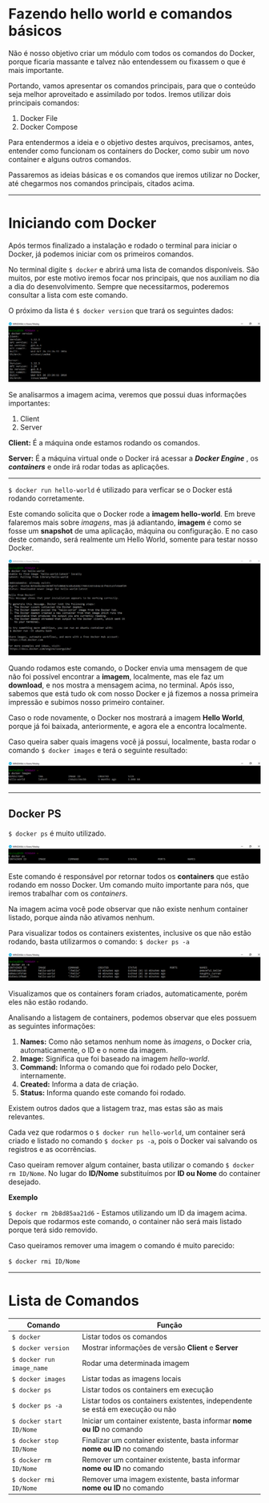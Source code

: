 # Fazendo hello world e comandos básicos

Não é nosso objetivo criar um módulo com todos os comandos do Docker, porque ficaria massante e talvez não entendessem ou fixassem o que é mais importante.

Portando, vamos apresentar os comandos principais, para que o conteúdo seja melhor aproveitado e assimilado por todos. 
Iremos utilizar dois principais comandos:

1. Docker File
2. Docker Compose

Para entendermos a ideia e o objetivo destes arquivos, precisamos, antes, entender como funcionam os containers do Docker, como subir um novo container e alguns outros comandos.

Passaremos as ideias básicas e os comandos que iremos utilizar no Docker, até chegarmos nos comandos principais, citados acima.

***

# Iniciando com Docker

Após termos finalizado a instalação e rodado o terminal para iniciar o Docker, já podemos iniciar com os primeiros comandos.

No terminal digite `$ docker` e abrirá uma lista de comandos disponíveis. São muitos, por este motivo iremos focar nos principais, que nos auxiliam no dia a dia do desenvolvimento.
Sempre que necessitarmos, poderemos consultar a lista com este comando.


O próximo da lista é `$ docker version` que trará os seguintes dados:

![Docker Version](./images/docker-version-command.png "Docker Version Command")

Se analisarmos a imagem acima, veremos que possui duas informações importantes:

1. Client
2. Server

**Client:** É a máquina onde estamos rodando os comandos. 

**Server:** É a máquina virtual onde o Docker irá acessar a **_Docker Engine_** , os **_containers_** e onde irá rodar todas as aplicações.

***
`$ docker run hello-world` é utilizado para verficar se o Docker está rodando corretamente.

Este comando solicita que o Docker rode a **imagem hello-world**. Em breve falaremos mais sobre _imagens_, mas já adiantando, **imagem** é como se fosse um **snapshot** de uma aplicação, máquina ou configuração. E no caso deste comando, será realmente um Hello World, somente para testar nosso Docker.

![Docker Hello World](./images/docker-hello-world.png "Hello World")

Quando rodamos este comando, o Docker envia uma mensagem de que não foi possível encontrar a **imagem**, localmente, mas ele faz um **download**, e nos mostra a mensagem acima, no terminal. Após isso, sabemos que está tudo ok com nosso Docker e já fizemos a nossa primeira impressão e subimos nosso primeiro container.

Caso o rode novamente, o Docker nos mostrará a imagem **Hello World**, porque já foi baixada, anteriormente, e agora ele a encontra localmente.

Caso queira saber quais imagens você já possui, localmente, basta rodar o comando `$ docker images` e terá o seguinte resultado:

![Docker Images](./images/docker-images.png "Docker Imagens")

***

## Docker PS

`$ docker ps` é muito utilizado.

![Docker ps](./images/docker-ps.png "Docker ps")

Este comando é responsável por retornar todos os **containers** que estão rodando em nosso Docker. Um comando muito importante para nós, que iremos trabalhar com os _containers_.

Na imagem acima você pode observar que não existe nenhum container listado, porque ainda não ativamos nenhum.

Para visualizar todos os containers existentes, inclusive os que não estão rodando, basta utilizarmos o comando: `$ docker ps -a`

![Docker ps -a](./images/docker-ps-a.png "Docker ps -a")

Visualizamos que os containers foram criados, automaticamente, porém eles não estão rodando.

Analisando a listagem de containers, podemos observar que eles possuem as seguintes informações:

1. **Names:** Como não setamos nenhum nome às _imagens_, o Docker cria, automaticamente, o ID e o nome da imagem.
2. **Image:** Significa que foi baseado na imagem _hello-world_.
3. **Command:** Informa o comando que foi rodado pelo Docker, internamente.
4. **Created:** Informa a data de criação.
5. **Status:** Informa quando este comando foi rodado.

Existem outros dados que a listagem traz, mas estas são as mais relevantes.

Cada vez que rodarmos o `$ docker run hello-world`, um container será criado e listado no comando `$ docker ps -a`, pois o Docker vai salvando os registros e as ocorrências.

Caso queiram remover algum container, basta utilizar o comando `$ docker rm ID/Nome`. No lugar do **ID/Nome**  substituímos por **ID ou Nome** do container desejado.

**Exemplo**

`$ docker rm 2b8d85aa21d6` - Estamos utilizando um ID da imagem acima. Depois que  rodarmos este comando, o container não será mais listado porque terá sido removido.

Caso queiramos remover uma imagem o comando é muito parecido:

`$ docker rmi ID/Nome`

***

# Lista de Comandos

Comando | Função
------------ | ------------
`$ docker` | Listar todos os comandos
`$ docker version` | Mostrar informações de versão **Client** e **Server**
`$ docker run image_name` | Rodar uma determinada imagem
`$ docker images` | Listar todas as imagens locais
`$ docker ps` | Listar todos os containers em execução
`$ docker ps -a` | Listar todos os containers existentes, independente se está em execução ou não
`$ docker start ID/Nome` | Iniciar um container existente, basta informar **nome ou ID** no comando
`$ docker stop ID/Nome` | Finalizar um container existente, basta informar **nome ou ID** no comando
`$ docker rm ID/Nome` | Remover um container existente, basta informar **nome ou ID** no comando
`$ docker rmi ID/Nome` | Remover uma imagem existente, basta informar **nome ou ID** no comando